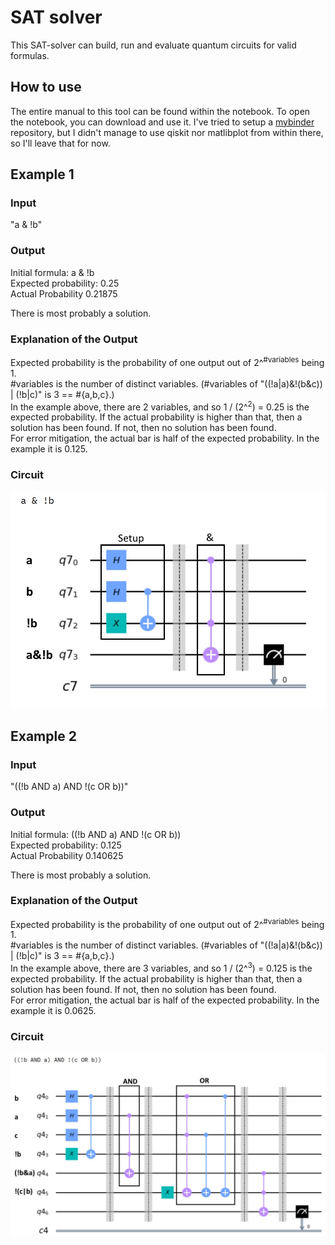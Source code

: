 # SAT solver

This SAT-solver can build, run and evaluate quantum circuits for valid formulas.

## How to use
The entire manual to this tool can be found within the notebook. To open the notebook, you can download and use it. I've tried to setup a [mybinder](https://mybinder.org/) repository, but I didn't manage to use qiskit nor matlibplot from within there, so I'll leave that for now.

## Example 1
### Input
"a & !b"

### Output
Initial formula: a & !b  
Expected probability: 0.25  
Actual Probability 0.21875  

There is most probably a solution.

### Explanation of the Output
Expected probability is the probability of one output out of 2^<sup>#variables</sup> being 1.  
#variables is the number of distinct variables. (#variables of "((!a|a)&!(b&c)) | (!b|c)" is 3 == #{a,b,c}.)  
In the example above, there are 2 variables, and so 1 / (2^<sup>2</sup>) = 0.25 is the expected probability. If the actual probability is higher than that, then a solution has been found. If not, then no solution has been found.  
For error mitigation, the actual bar is half of the expected probability. In the example it is 0.125.

### Circuit

![Example Circuit](ExampleCircuit1.png)  



## Example 2
### Input
"((!b AND a) AND !(c OR b))"

### Output
Initial formula: ((!b AND a) AND !(c OR b))  
Expected probability: 0.125  
Actual Probability 0.140625  
  
There is most probably a solution.  


### Explanation of the Output
Expected probability is the probability of one output out of 2^<sup>#variables</sup> being 1.  
#variables is the number of distinct variables. (#variables of "((!a|a)&!(b&c)) | (!b|c)" is 3 == #{a,b,c}.)  
In the example above, there are 3 variables, and so 1 / (2^<sup>3</sup>) = 0.125 is the expected probability. If the actual probability is higher than that, then a solution has been found. If not, then no solution has been found.  
For error mitigation, the actual bar is half of the expected probability. In the example it is 0.0625.

### Circuit

![Example Circuit](ExampleCircuit.png)  


